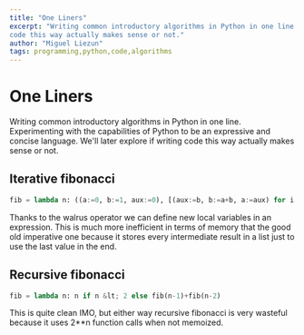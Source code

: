 ```yaml
---
title: "One Liners"
excerpt: "Writing common introductory algorithms in Python in one line. Experimenting with the capabilities of Python to be an expressive and concise language. We'll later explore if writing
code this way actually makes sense or not."
author: "Miguel Liezun"
tags: programming,python,code,algorithms
---
```



# One Liners

Writing common introductory algorithms in Python in one line. Experimenting with the capabilities of Python to be an expressive and concise language. We'll later explore if writing
code this way actually makes sense or not.

## Iterative fibonacci

```python
fib = lambda n: ((a:=0, b:=1, aux:=0), [(aux:=b, b:=a+b, a:=aux) for i in range(n)])[-1][-1][0]
```

Thanks to the walrus operator we can define new local variables in an expression. This is much more inefficient in terms of memory that the good old imperative one because it stores every intermediate result in a list just to use the last value in the end.

## Recursive fibonacci

```python
fib = lambda n: n if n &lt; 2 else fib(n-1)+fib(n-2)
```

This is quite clean IMO, but either way recursive fibonacci is very wasteful because it uses 2**n function calls when not memoized.
